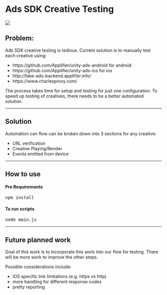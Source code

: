 # Ads SDK Creative Testing
<img src="https://github.com/jindoujiao/hackweek/blob/master/demo/creative_flow.png" />
<h2>Problem:</h2> <p>Ads SDK creative testing is tedious.  Current solution is to manually test each creative using:</p>
<ul>
<li>https://github.com/Applifier/unity-ads-android for android </li>
<li>https://github.com/Applifier/unity-ads-ios for ios</li>
<li>http://fake-ads-backend.applifier.info/</li>
<li>https://www.charlesproxy.com/</li>
</ul>
<p>The process takes time for setup and testing for just one configuration. To speed up testing of creatives, 
there needs to be a better automated solution.</p>
<hr/>
<h2>Solution</h2>
<p>Automation can flow can be broken down into 3 sections for any creative:</p>
<ul><li>URL verification</li><li>Creative Playing/Render</li><li>Events emitted from device</li></ul>
<hr/>
<h2>How to use</h2>
<h4>Pre Requirements</h4>
<pre>npm install</pre>
<h4>To run scripts</h4>
<pre>node main.js</pre>
<hr/>
<h2>Future planned work</h2>
<p>Goal of this work is to incorporate this work into our flow for testing. 
There will be more work to improve the other steps.</p><p>Possible considerations include:</p>
<ul>
<li>IOS specific link limitations (e.g. https vs http)</li>
<li>more handling for different response codes</li>
<li>pretty reporting</li>
</ul>
  
  

